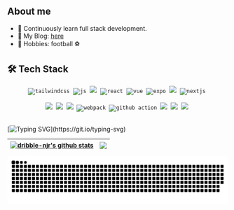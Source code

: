 ## About me

- 🌱 Continuously learn full stack development.
- 💼 My Blog: [here](https://dribble-njr.github.io/blog/)
- 👋 Hobbies: football ⚽

## 🛠️ Tech Stack

<div align="center">
  <code><img height="40" src="https://api.iconify.design/skill-icons:tailwindcss-dark.svg" alt="tailwindcss"></code>&nbsp;
  <code><img height="40" src="https://api.iconify.design/skill-icons:javascript.svg" alt="js"></code>&nbsp;
  <code><img height="40" src="https://api.iconify.design/skill-icons:typescript.svg"></code>&nbsp;
  <code><img height="40" src="https://api.iconify.design/devicon:react.svg" alt="react"></code>&nbsp;
  <code><img height="40" src="https://api.iconify.design/devicon:vuejs.svg" alt="vue"></code>&nbsp;
  <code><img height="40" src="https://cdn.simpleicons.org/expo/000020/edeef0" alt="expo"></code>&nbsp;
  <code><img height="40" src="https://api.iconify.design/skill-icons:nestjs-dark.svg"></code>&nbsp;
  <code><img height="40" src="https://api.iconify.design/logos:nextjs-icon.svg" alt="nextjs"></code>&nbsp;
</div>

<br />

<div align="center">
  <code><img height="40" src="https://api.iconify.design/devicon:git.svg"></code>&nbsp;
  <code><img height="40" src="https://api.iconify.design/devicon:vscode.svg"></code>&nbsp;
  <code><img height="40" src="https://api.iconify.design/skill-icons:vite-dark.svg"></code>&nbsp;
  <code><img height="40" src="https://api.iconify.design/devicon:webpack.svg" alt="webpack"></code>&nbsp;
  <code><img height="40" src="https://api.iconify.design/devicon:githubactions.svg" alt="github action"></code>&nbsp;
  <code><img height="40" src="https://api.iconify.design/devicon:nginx.svg"></code>&nbsp;
  <code><img height="40" src="https://api.iconify.design/skill-icons:prisma.svg"></code>&nbsp;
  <code><img height="40" src="https://api.iconify.design/skill-icons:docker.svg"></code>&nbsp;
</div>

<br/>

[![Typing SVG](https://readme-typing-svg.herokuapp.com?font=Fira+Code&pause=1000&color=539BF5&background=4184E41A&vCenter=true&multiline=true&random=false&width=550&height=40&lines=Enquanto+houver+1%25+de+chance%2C+teremo+99%25+f%C3%A9.)](https://git.io/typing-svg)

| <a href="https://github.com/dribble-njr/github-readme-stats"><img align="center" src="https://github-readme-stats.vercel.app/api?username=dribble-njr&show_icons=true&hide_border=true&theme=transparent" alt="dribble-njr's github stats" /></a> | <a href="https://github.com/dribble-njr/github-readme-stats"><img align="center" src="https://github-readme-stats.vercel.app/api/top-langs/?username=dribble-njr&layout=compact&hide_border=true&theme=transparent" /></a> |
| ------------------------------------------------------------------------------------------------------------------------------------------------------------------------------------------------------------------------------------------------- | -------------------------------------------------------------------------------------------------------------------------------------------------------------------------------------------------------------------------- |

<picture>
  <source media="(prefers-color-scheme: dark)" srcset="https://raw.githubusercontent.com/dribble-njr/dribble-njr/output/snake-dark.svg" />
  <source media="(prefers-color-scheme: light)" srcset="https://raw.githubusercontent.com/dribble-njr/dribble-njr/output/snake.svg" />
  <img alt="github-snake" src="https://raw.githubusercontent.com/dribble-njr/dribble-njr/output/snake.svg" />
</picture>
